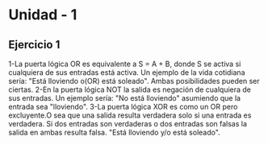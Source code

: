 # Unidad - 1

## Ejercicio 1

1-La puerta lógica OR es equivalente a S = A + B, donde S se activa si cualquiera de sus entradas está activa. Un ejemplo de la vida cotidiana sería: "Está lloviendo o(OR) está soleado". Ambas posibilidades pueden ser ciertas.
2-En la puerta lógica NOT la salida es negación de cualquiera de sus entradas. Un ejemplo sería: "No está lloviendo" asumiendo que la entrada sea "lloviendo".
3-La puerta lógica XOR es como un OR pero excluyente.O sea que una salida resulta verdadera solo si una entrada es verdadera. Si dos entradas son verdaderas o dos entradas son falsas la salida en ambas resulta falsa. "Está lloviendo y/o está soleado".